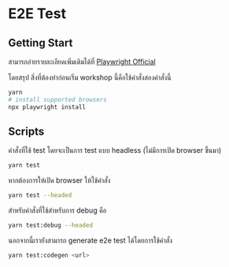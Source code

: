 # E2E Test

## Getting Start

สามารถอ่ายรายละเอียดเพิ่มเติมได้ที่ [Playwright Official](https://playwright.dev/docs/intro)

โดยสรุป สิ่งที่ต้องทำก่อนเริ่ม workshop นี้คือใช้คำสั่งสองคำสั่งนี้

```bash
yarn
# install supported browsers
npx playwright install
```

## Scripts

คำสั่งที่ใช้ test โดยจะเป็นการ test แบบ headless (ไม่มีการเปิด browser ขึ้นมา)

```bash
yarn test
```

หากต้องการให้เปิด browser ให้ใช้คำสั่ง

```bash
yarn test --headed
```

สำหรับคำสั่งที่ใช้สำหรับการ debug คือ

```bash
yarn test:debug --headed
```

นอกจากนี้เรายังสามารถ generate e2e test ได้โดยการใช้คำสั่ง

```bash
yarn test:codegen <url>
```
